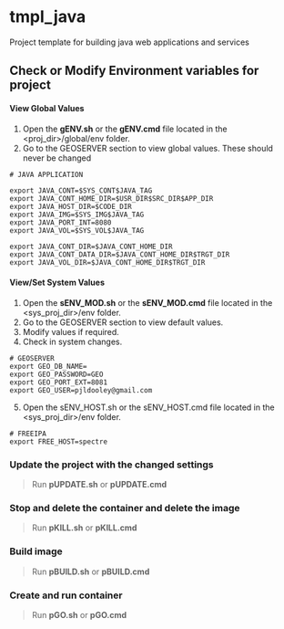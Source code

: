 # tmpl_java

Project template for building java web applications and services

## Check or Modify Environment variables for project

#### View Global Values
1. Open the **gENV.sh** or the **gENV.cmd** file located in the <proj_dir>/global/env folder.
2. Go to the GEOSERVER section to view global values.  These should never be changed
```
# JAVA APPLICATION

export JAVA_CONT=$SYS_CONT$JAVA_TAG
export JAVA_CONT_HOME_DIR=$USR_DIR$SRC_DIR$APP_DIR
export JAVA_HOST_DIR=$CODE_DIR
export JAVA_IMG=$SYS_IMG$JAVA_TAG
export JAVA_PORT_INT=8080
export JAVA_VOL=$SYS_VOL$JAVA_TAG

export JAVA_CONT_DIR=$JAVA_CONT_HOME_DIR
export JAVA_CONT_DATA_DIR=$JAVA_CONT_HOME_DIR$TRGT_DIR
export JAVA_VOL_DIR=$JAVA_CONT_HOME_DIR$TRGT_DIR

```

#### View/Set System Values
1. Open the **sENV_MOD.sh** or the **sENV_MOD.cmd** file located in the <sys_proj_dir>/env folder.
2. Go to the GEOSERVER section to view default values.
3. Modify values if required.
4. Check in system changes.
```
# GEOSERVER
export GEO_DB_NAME=
export GEO_PASSWORD=GEO
export GEO_PORT_EXT=8081
export GEO_USER=pjldooley@gmail.com

```

5. Open the sENV_HOST.sh or the sENV_HOST.cmd file located in the <sys_proj_dir>/env folder.
```
# FREEIPA
export FREE_HOST=spectre
```
### Update the project with the changed settings
> Run **pUPDATE.sh** or **pUPDATE.cmd**

### Stop and delete the container and delete the image
> Run **pKILL.sh** or **pKILL.cmd**

### Build image
> Run **pBUILD.sh** or **pBUILD.cmd**

### Create and run container
> Run **pGO.sh** or **pGO.cmd** 
